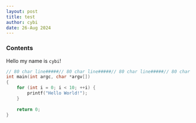 ```yaml
---
layout: post
title: test
author: cybi
date: 26-Aug 2024
---
```


### Contents

Hello my name is `cybi`!

```c
// 80 char line#####// 80 char line#####// 80 char line#####// 80 char line#####
int main(int argc, char *argv[])
{
    for (int i = 0; i < 10; ++i) {
        printf("Hello World!");
    }
    
    return 0;
}
```

